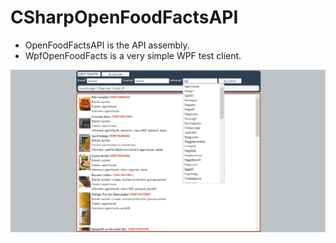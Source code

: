 # CSharpOpenFoodFactsAPI

* OpenFoodFactsAPI is the API assembly.
* WpfOpenFoodFacts is a very simple WPF test client.

![Screenshot](https://raw.githubusercontent.com/Agamitsudo/CSharpOpenFoodFactsAPI/master/docs/CSharpAPI_20161123.png "Screenshot")
